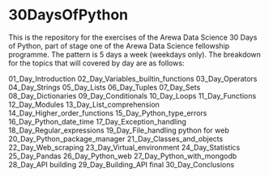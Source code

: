 # 30DaysOfPython

This is the repository for the exercises of the Arewa Data Science 30 Days of Python, part of stage one of the Arewa Data Science fellowship programme. 
The pattern is 5 days a week (weekdays only).
The breakdown for the topics that will covered by day are as follows:


01_Day_Introduction
02_Day_Variables_builtin_functions
03_Day_Operators
04_Day_Strings
05_Day_Lists
06_Day_Tuples
07_Day_Sets
08_Day_Dictionaries
09_Day_Conditionals
10_Day_Loops
11_Day_Functions
12_Day_Modules
13_Day_List_comprehension
14_Day_Higher_order_functions
15_Day_Python_type_errors
16_Day_Python_date_time
17_Day_Exception_handling
18_Day_Regular_expressions
19_Day_File_handling
python for web
20_Day_Python_package_manager
21_Day_Classes_and_objects
22_Day_Web_scraping
23_Day_Virtual_environment
24_Day_Statistics
25_Day_Pandas
26_Day_Python_web
27_Day_Python_with_mongodb
28_Day_API building
29_Day_Building_API final
30_Day_Conclusions
